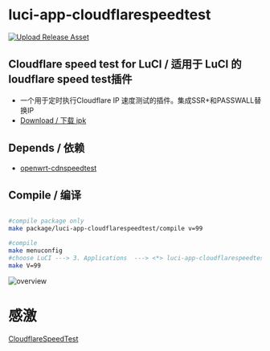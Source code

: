 # luci-app-cloudflarespeedtest

[![Upload Release Asset](https://github.com/mingxiaoyu/luci-app-cloudflarespeedtest/actions/workflows/build.yml/badge.svg)](https://github.com/mingxiaoyu/luci-app-cloudflarespeedtest/actions/workflows/build.yml)

## Cloudflare speed test for LuCI / 适用于 LuCI 的 loudflare speed test插件
- 一个用于定时执行Cloudflare IP 速度测试的插件。集成SSR+和PASSWALL替换IP
- [Download / 下载 ipk](https://github.com/mingxiaoyu/luci-app-cloudflarespeedtest/releases)

## Depends / 依赖
- [openwrt-cdnspeedtest](https://github.com/immortalwrt-collections/openwrt-cdnspeedtest)

## Compile / 编译
```bash

#compile package only
make package/luci-app-cloudflarespeedtest/compile v=99

#compile
make menuconfig
#choose LuCI ---> 3. Applications  ---> <*> luci-app-cloudflarespeedtest..... for LuCI ----> save
make V=99
```

 ![overview](https://github.com/mingxiaoyu/luci-app-cloudflarespeedtest/blob/main/doc/overview.jpeg?raw=true)
 
  # 感激 
 [CloudflareSpeedTest](https://github.com/XIU2/CloudflareSpeedTest)
